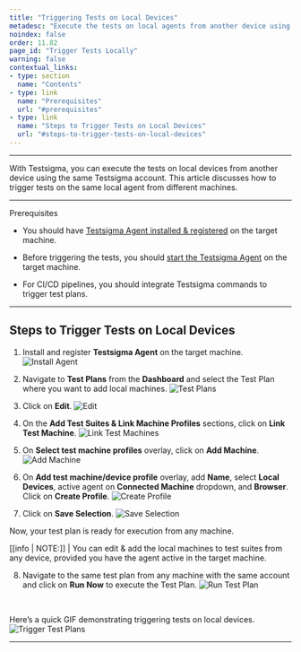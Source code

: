 ```yaml
---
title: "Triggering Tests on Local Devices"
metadesc: "Execute the tests on local agents from another device using the same Testsigma account | Learn how to trigger tests on local devices from different machines"
noindex: false
order: 11.82
page_id: "Trigger Tests Locally"
warning: false
contextual_links:
- type: section
  name: "Contents"
- type: link
  name: "Prerequisites"
  url: "#prerequisites"
- type: link
  name: "Steps to Trigger Tests on Local Devices"
  url: "#steps-to-trigger-tests-on-local-devices"
---
```


---

With Testsigma, you can execute the tests on local devices from another device using the same Testsigma account. This article discusses how to trigger tests on the same local agent from different machines.

---

<p id="prerequisites">Prerequisites</p>

- You should have [Testsigma Agent installed & registered](https://testsigma.com/docs/agent/setup-on-windows-mac-linux/) on the target machine.
  
- Before triggering the tests, you should [start the Testsigma Agent](https://testsigma.com/docs/agent/setup-on-windows-mac-linux/#start-the-testsigma-agent-server-as-a-process) on the target machine.

- For CI/CD pipelines, you should integrate Testsigma commands to trigger test plans.

---

## **Steps to Trigger Tests on Local Devices**

1. Install and register **Testsigma Agent** on the target machine.
![Install Agent](https://s3.amazonaws.com/static-docs.testsigma.com/new_images/projects/applications/laltsagins.png)

1. Navigate to **Test Plans** from the **Dashboard** and select the Test Plan where you want to add local machines. 
![Test Plans](https://s3.amazonaws.com/static-docs.testsigma.com/new_images/projects/applications/lalnavtp.png)

1. Click on **Edit**.
![Edit](https://s3.amazonaws.com/static-docs.testsigma.com/new_images/projects/applications/laledit.png)

1. On the **Add Test Suites & Link Machine Profiles** sections, click on **Link Test Machine**. 
![Link Test Machines](https://s3.amazonaws.com/static-docs.testsigma.com/new_images/projects/applications/lalltms.png)

1. On **Select test machine profiles** overlay, click on **Add Machine**. 
![Add Machine](https://s3.amazonaws.com/static-docs.testsigma.com/new_images/projects/applications/lalatm.png)

1. On **Add test machine/device profile** overlay, add **Name**, select **Local Devices**, active agent on **Connected Machine** dropdown, and **Browser**. Click on **Create Profile**. 
![Create Profile](https://s3.amazonaws.com/static-docs.testsigma.com/new_images/projects/applications/lalcp.png)

1. Click on **Save Selection**. 
![Save Selection](https://s3.amazonaws.com/static-docs.testsigma.com/new_images/projects/applications/lalss.png)

Now, your test plan is ready for execution from any machine. 

[[info | NOTE:]]
| You can edit & add the local machines to test suites from any device, provided you have the agent active in the target machine.  

8. Navigate to the same test plan from any machine with the same account and click on **Run Now** to execute the Test Plan.
![Run Test Plan](https://s3.amazonaws.com/static-docs.testsigma.com/new_images/projects/applications/lalnmrn.png)


<br>


Here’s a quick GIF demonstrating triggering tests on local devices.
![Trigger Test Plans](https://s3.amazonaws.com/static-docs.testsigma.com/new_images/projects/applications/TriggerTP.gif)


---